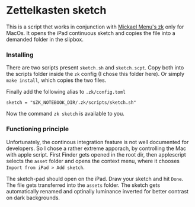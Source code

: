 # Zettelkasten sketch

This is a script thet works in conjunction with [Mickael Menu's
zk](https://github.com/mickael-menu/zk) only for MacOs. It opens the iPad
continuous sketch and copies the file into a demanded folder in the slipbox.

### Installing

There are two scripts present `sketch.sh` and `sketch.scpt`. Copy both into the
scripts folder inside the `zk` config (I chose this folder here). Or simply
`make install`, which copies the two files.

Finally add the following alias to `.zk/config.toml`
```
sketch = "$ZK_NOTEBOOK_DIR/.zk/scripts/sketch.sh"
```

Now the command `zk sketch` is available to you.

### Functioning principle

Unfortunately, the continous integration feature is not well documented for
developers. So I chose a rather extreme apporach, by controlling the Mac with
apple script. First Finder gets opened in the root dir, then applescript selects
the `asset` folder and opens the context menu, where it chooses `Import from
iPad > Add sketch`.

The sketch-pad should open on the iPad. Draw your sketch and hit `Done`. The
file gets transferred into the `assets` folder. The sketch gets automatically
renamed and optinally luminance inverted for better contrast on dark
backgrounds.


